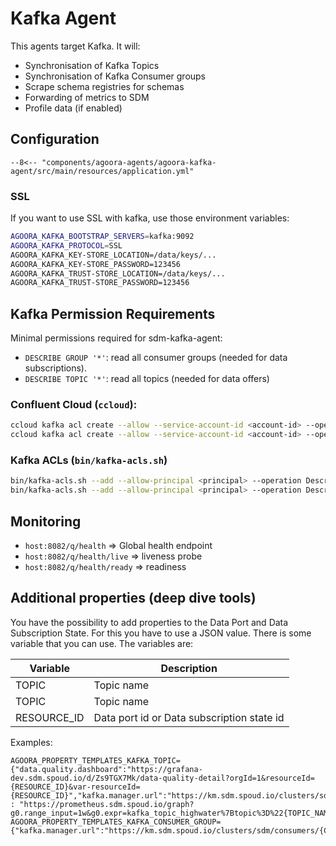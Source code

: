 # Kafka Agent

This agents target Kafka. It will:
- Synchronisation of Kafka Topics
- Synchronisation of Kafka Consumer groups
- Scrape schema registries for schemas
- Forwarding of metrics to SDM
- Profile data (if enabled)

## Configuration

```
--8<-- "components/agoora-agents/agoora-kafka-agent/src/main/resources/application.yml"
```

### SSL

If you want to use SSL with kafka, use those environment variables:

```bash
AGOORA_KAFKA_BOOTSTRAP_SERVERS=kafka:9092
AGOORA_KAFKA_PROTOCOL=SSL
AGOORA_KAFKA_KEY-STORE_LOCATION=/data/keys/...
AGOORA_KAFKA_KEY-STORE_PASSWORD=123456
AGOORA_KAFKA_TRUST-STORE_LOCATION=/data/keys/...
AGOORA_KAFKA_TRUST-STORE_PASSWORD=123456
```

## Kafka Permission Requirements

Minimal permissions required for sdm-kafka-agent:

- `DESCRIBE GROUP '*'`: read all consumer groups (needed for data subscriptions).
- `DESCRIBE TOPIC '*'`: read all topics (needed for data offers)

### Confluent Cloud (`ccloud`):

```bash
ccloud kafka acl create --allow --service-account-id <account-id> --operation describe --topic '*'
ccloud kafka acl create --allow --service-account-id <account-id> --operation describe --consumer-group '*'
```

### Kafka ACLs (`bin/kafka-acls.sh`)

```bash
bin/kafka-acls.sh --add --allow-principal <principal> --operation Describe --topic '*'
bin/kafka-acls.sh --add --allow-principal <principal> --operation Describe --group '*'
```

## Monitoring

 * `host:8082/q/health` => Global health endpoint
 * `host:8082/q/health/live` => liveness probe
 * `host:8082/q/health/ready` => readiness

## Additional properties (deep dive tools)

You have the possibility to add properties to the Data Port and Data Subscription State. For this you have to use
a JSON value. There is some variable that you can use. The variables are:

| Variable | Description | 
| --- | --- |
| TOPIC | Topic name |
| TOPIC | Topic name |
| RESOURCE_ID | Data port id or Data subscription state id |

Examples:

```
AGOORA_PROPERTY_TEMPLATES_KAFKA_TOPIC={"data.quality.dashboard":"https://grafana-dev.sdm.spoud.io/d/Zs9TGX7Mk/data-quality-detail?orgId=1&resourceId={RESOURCE_ID}&var-resourceId={RESOURCE_ID}","kafka.manager.url":"https://km.sdm.spoud.io/clusters/sdm/topics/{TOPIC_NAME}","prometheus.url" : "https://prometheus.sdm.spoud.io/graph?g0.range_input=1w&g0.expr=kafka_topic_highwater%7Btopic%3D%22{TOPIC_NAME}%22%7D&g0.tab=0"}
AGOORA_PROPERTY_TEMPLATES_KAFKA_CONSUMER_GROUP={"kafka.manager.url":"https://km.sdm.spoud.io/clusters/sdm/consumers/{CONSUMER_GROUP_NAME}/topic/{TOPIC_NAME}/type/KF"}
```

